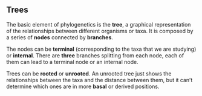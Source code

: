 ## Trees

The basic element of phylogenetics is the **tree**, a graphical representation of the relationships between different organisms or taxa. It is composed by a series of **nodes** connected by **branches**.

The nodes can be **terminal** (corresponding to the taxa that we are studying) or **internal**. There are **three** branches splitting from each node, each of them can lead to a terminal node or an internal node.

Trees can be **rooted** or **unrooted**. An unrooted tree just shows the relationships between the taxa and the distance between them, but it can’t determine which ones are in more **basal** or derived positions.


